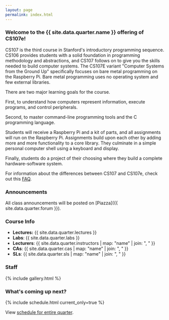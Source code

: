 ```yaml
---
layout: page
permalink: index.html
---
```


### Welcome to the {{ site.data.quarter.name }} offering of CS107e!

CS107 is the third course in Stanford's introductory programming sequence.
CS106 provides students 
with a solid foundation in programming methodology and abstractions,
and CS107 follows on to give you the skills needed to build computer
systems. The CS107E variant "Computer Systems from the Ground Up" specifically
focuses on bare metal programming on the Raspberry Pi.
Bare metal programming uses no operating system
and few external libraries.

There are two major learning goals for the course.

First, to understand how computers 
represent information, execute programs, and control peripherals.

Second, to master command-line programming tools
and the C programming language.

Students will receive a Raspberry Pi and a kit of parts,
and all assignments will run on the Raspberry Pi.
Assignments build upon each other
by adding more and more functionality to a core library.
They culminate in a simple personal computer shell
using a keyboard and display.

Finally, students do a project of their choosing 
where they build a complete hardware-software system.

For information about the differences between CS107 and CS107e,
check out this [FAQ](https://web.stanford.edu/class/cs107e/).


### Announcements

All class announcements will be posted on
[Piazza]({{ site.data.quarter.forum }}).

### Course Info

  -   **Lectures:** {{ site.data.quarter.lectures }}
  -   **Labs**: {{ site.data.quarter.labs }}
  -   **Lecturers**: {{ site.data.quarter.instructors | map: "name" | join: ", " }}
  -   **CAs**: {{ site.data.quarter.cas | map: "name" | join: ", " }}
  -   **SLs**: {{ site.data.quarter.sls | map: "name" | join: ", " }}

### Staff
{% include gallery.html %}


<!--
### Office Hours

<iframe src="https://calendar.google.com/calendar/embed?mode=WEEK&amp;height=400&amp;wkst=1&amp;bgcolor=%23FFFFFF&amp;src=2v2vsft4r6n68nd5n3hsiv0qjg%40group.calendar.google.com&amp;color=%235F6B02&amp;ctz=America%2FLos_Angeles" style="border-width:0" width="800" height="400" frameborder="0" scrolling="no"></iframe>
-->

### What's coming up next?
 {% include schedule.html current_only=true %}

View [schedule for entire quarter](/schedule/).
